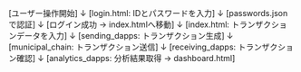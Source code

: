 [ユーザー操作開始]
    ↓
[login.html: IDとパスワードを入力]
    ↓
[passwords.jsonで認証]
    ↓
[ログイン成功 → index.htmlへ移動]
    ↓
[index.html: トランザクションデータを入力]
    ↓
[sending_dapps: トランザクション生成]
    ↓
[municipal_chain: トランザクション送信]
    ↓
[receiving_dapps: トランザクション確認]
    ↓
[analytics_dapps: 分析結果取得 → dashboard.html]
